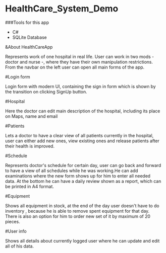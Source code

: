 # HealthCare_System_Demo
 

###Tools for this app

- C#
- SQLite Database




&About HealthCareApp

Represents work of one hospital in real life. User can work in two mods - doctor and nurse -, where they have their own manipulation restrictions.
From the navbar on the left user can open all main forms of the app.

#Login form

Login form with modern UI, containing the sign in form which  is shown by the transition on clicking SignUp button.


#Hospital 

Here the doctor can edit main description of the hospital, including its place on Maps, name and email

#Patients

Lets a doctor to have a clear view of all patients currently in the hospital, user can either add new ones, view existing ones and release patients after their health is improved.

#Schedule

Represents doctor's schedule for certain day, user can go back and forward to have a view of all schedules while he was working.He can add examinations where the new form shows up for him to enter all needed data.
At the bottom he can have a daily review shown as a report, which can be printed in A4 format.

#Equipment 

Shows all equipment in stock, at the end of the day user doesn't have to do inventory , because he is able to remove spent equipment for that day.
There is also an option for him to order new set of it by maximum of 20 pieces.

#User info

Shows all details about currently logged user where he can update and edit all of his data.
